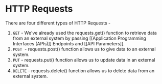 # HTTP Requests

There are four different types of HTTP Requests -

1. `GET` - We've already used the requests.get() function to retrieve data from an external system by passing [[Application Programming Interfaces (APIs)]] Endpoints and [[API Parameters]].
2. `POST`  - requests.post() function allows us to give data to an external system.
3. `PUT` - requests.put() function allows us to update data in an external system.
4. `DELETE` - requests.delete() function allows us to delete data from an external system.